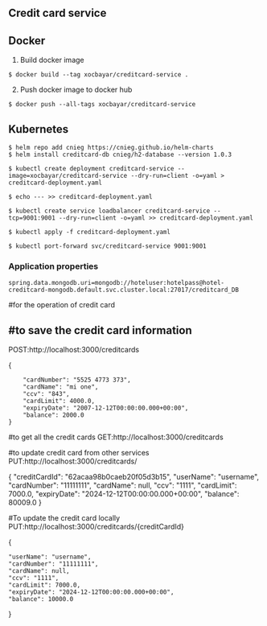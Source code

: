 ## Credit card service

## Docker 

1. Build docker image
```
$ docker build --tag xocbayar/creditcard-service .
```
2. Push docker image to docker hub
```
$ docker push --all-tags xocbayar/creditcard-service
```

## Kubernetes
```
$ helm repo add cnieg https://cnieg.github.io/helm-charts
$ helm install creditcard-db cnieg/h2-database --version 1.0.3

$ kubectl create deployment creditcard-service --image=xocbayar/creditcard-service --dry-run=client -o=yaml > creditcard-deployment.yaml 

$ echo --- >> creditcard-deployment.yaml

$ kubectl create service loadbalancer creditcard-service --tcp=9001:9001 --dry-run=client -o=yaml >> creditcard-deployment.yaml

$ kubectl apply -f creditcard-deployment.yaml

$ kubectl port-forward svc/creditcard-service 9001:9001
```
### Application properties
```
spring.data.mongodb.uri=mongodb://hoteluser:hotelpass@hotel-creditcard-mongodb.default.svc.cluster.local:27017/creditcard_DB
```
#for the operation of credit card

#to save the credit card information
-------------------------
POST:http://localhost:3000/creditcards

{


        "cardNumber": "5525 4773 373",
        "cardName": "mi one",
        "ccv": "843",
        "cardLimit": 4000.0,
        "expiryDate": "2007-12-12T00:00:00.000+00:00",
        "balance": 2000.0
    }

#to get all the credit cards
GET:http://localhost:3000/creditcards


#to update credit card from other services
PUT:http://localhost:3000/creditcards/

{
"creditCardId": "62acaa98b0caeb20f05d3b15",
"userName": "username",
"cardNumber": "11111111",
"cardName": null,
"ccv": "1111",
"cardLimit": 7000.0,
"expiryDate": "2024-12-12T00:00:00.000+00:00",
"balance": 80009.0
}

#To update the credit card locally
PUT:http://localhost:3000/creditcards/{creditCardId}

{

    "userName": "username",
    "cardNumber": "11111111",
    "cardName": null,
    "ccv": "1111",
    "cardLimit": 7000.0,
    "expiryDate": "2024-12-12T00:00:00.000+00:00",
    "balance": 10000.0
}



